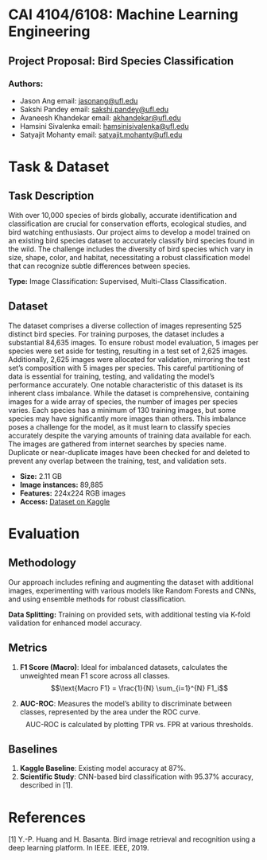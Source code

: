 # CAI 4104/6108: Machine Learning Engineering
## Project Proposal: Bird Species Classification
### Authors:
  - Jason Ang
    email: jasonang@ufl.edu
  - Sakshi Pandey
    email: sakshi.pandey@ufl.edu
  - Avaneesh Khandekar
    email: akhandekar@ufl.edu
  - Hamsini Sivalenka
    email: hamsinisivalenka@ufl.edu
  - Satyajit Mohanty
    email: satyajit.mohanty@ufl.edu

# Task & Dataset

## Task Description

With over 10,000 species of birds globally, accurate identification and classification are crucial for conservation efforts, ecological studies, and bird watching enthusiasts. Our project aims to develop a model trained on an existing bird species dataset to accurately classify bird species found in the wild. The challenge includes the diversity of bird species which vary in size, shape, color, and habitat, necessitating a robust classification model that can recognize subtle differences between species.

**Type:** Image Classification: Supervised, Multi-Class Classification.

## Dataset

The dataset comprises a diverse collection of images representing 525 distinct bird species.
For training purposes, the dataset includes a substantial 84,635 images. To ensure robust model evaluation, 5
images per species were set aside for testing, resulting in a test set of 2,625 images. Additionally, 2,625 images
were allocated for validation, mirroring the test set’s composition with 5 images per species. This careful
partitioning of data is essential for training, testing, and validating the model’s performance accurately. One
notable characteristic of this dataset is its inherent class imbalance. While the dataset is comprehensive,
containing images for a wide array of species, the number of images per species varies. Each species has a
minimum of 130 training images, but some species may have significantly more images than others. This
imbalance poses a challenge for the model, as it must learn to classify species accurately despite the varying
amounts of training data available for each. The images are gathered from internet searches by species name.
Duplicate or near-duplicate images have been checked for and deleted to prevent any overlap between the
training, test, and validation sets.

- **Size:** 2.11 GB
- **Image instances:** 89,885
- **Features:** 224x224 RGB images
- **Access:** [Dataset on Kaggle](https://www.kaggle.com/datasets/gpiosenka/100-bird-species/data)

# Evaluation

## Methodology

Our approach includes refining and augmenting the dataset with additional images, experimenting with various models like Random Forests and CNNs, and using ensemble methods for robust classification.

**Data Splitting:** Training on provided sets, with additional testing via K-fold validation for enhanced model accuracy.

## Metrics

1. **F1 Score (Macro)**: Ideal for imbalanced datasets, calculates the unweighted mean F1 score across all classes.
   $$\text{Macro F1} = \frac{1}{N} \sum_{i=1}^{N} F1_i$$

2. **AUC-ROC**: Measures the model’s ability to discriminate between classes, represented by the area under the ROC curve.
   $$\text{AUC-ROC is calculated by plotting TPR vs. FPR at various thresholds.}$$

## Baselines

1. **Kaggle Baseline**: Existing model accuracy at 87%.
2. **Scientific Study**: CNN-based bird classification with 95.37% accuracy, described in [1].

# References

[1] Y.-P. Huang and H. Basanta. Bird image retrieval and recognition using a deep learning platform. In IEEE. IEEE, 2019.
